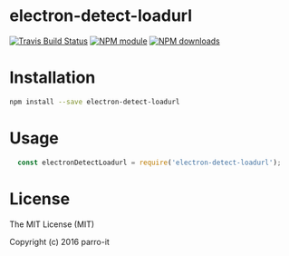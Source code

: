 # electron-detect-loadurl



[![Travis Build Status](https://img.shields.io/travis/parro-it/electron-detect-loadurl.svg)](http://travis-ci.org/parro-it/electron-detect-loadurl)
[![NPM module](https://img.shields.io/npm/v/electron-detect-loadurl.svg)](https://npmjs.org/package/electron-detect-loadurl)
[![NPM downloads](https://img.shields.io/npm/dt/electron-detect-loadurl.svg)](https://npmjs.org/package/electron-detect-loadurl)

# Installation

```bash
npm install --save electron-detect-loadurl
```

# Usage

```js
  const electronDetectLoadurl = require('electron-detect-loadurl');
```

# License

The MIT License (MIT)

Copyright (c) 2016 parro-it
